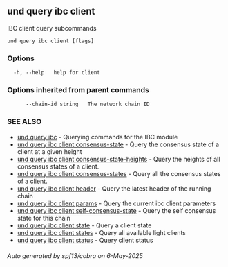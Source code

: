 ## und query ibc client

IBC client query subcommands

```
und query ibc client [flags]
```

### Options

```
  -h, --help   help for client
```

### Options inherited from parent commands

```
      --chain-id string   The network chain ID
```

### SEE ALSO

* [und query ibc](und_query_ibc.md)	 - Querying commands for the IBC module
* [und query ibc client consensus-state](und_query_ibc_client_consensus-state.md)	 - Query the consensus state of a client at a given height
* [und query ibc client consensus-state-heights](und_query_ibc_client_consensus-state-heights.md)	 - Query the heights of all consensus states of a client.
* [und query ibc client consensus-states](und_query_ibc_client_consensus-states.md)	 - Query all the consensus states of a client.
* [und query ibc client header](und_query_ibc_client_header.md)	 - Query the latest header of the running chain
* [und query ibc client params](und_query_ibc_client_params.md)	 - Query the current ibc client parameters
* [und query ibc client self-consensus-state](und_query_ibc_client_self-consensus-state.md)	 - Query the self consensus state for this chain
* [und query ibc client state](und_query_ibc_client_state.md)	 - Query a client state
* [und query ibc client states](und_query_ibc_client_states.md)	 - Query all available light clients
* [und query ibc client status](und_query_ibc_client_status.md)	 - Query client status

###### Auto generated by spf13/cobra on 6-May-2025
